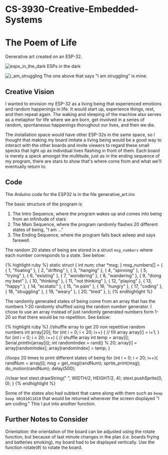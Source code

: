 # CS-3930-Creative-Embedded-Systems

# The Poem of Life
Generative art created on an ESP-32.

![esps_in_the_dark](/CS-3930-Creative-Embedded-Systems/Pictures/esps_in_the_dark.jpeg)
ESPs in the dark

![i_am_struggling](/CS-3930-Creative-Embedded-Systems/Pictures/i_am_struggling.jpeg)
The one above that says "I am struggling" is mine.

## Creative Vision
I wanted to envision my ESP-32 as a living being that experienced emotions and random happenings in life. It would start up, experience things, rest, and then repeat again. The waking and sleeping of the machine also serves as a metaphor for life where we are born, get involved in a series of random, spontaneous happenings thorughout our lives, and then we die.

The installation space would have other ESP-32s in the same space, so I thought that making my board imitate a living being would be a good way to interact with the other boards and invite viewers to regard these small specks that light up as individual lives flashing in front of them. Each board is merely a speck amongst the multitude, just as in the ending sequence of my program, there are stars to show that's where come from and what we'll eventually return to.

## Code
The Arduino code for the ESP32 is in the file generative_art.ino

The basic structure of the program is 
1. The Intro Sequence, where the program wakes up and comes into being from an infinitude of stars
2. The Main Sequence, where the program randomly flashes 20 different states of being, "I am ..."
3. The Ending Sequence, where the program falls back asleep and says farewell.

The random 20 states of being are stored in a struct `msg_numbers` where each number corresponds to a state. See below:

{% highlight ruby %}
static struct {
  int num; 
  char *msg;
} msg_numbers[] = {
	{ 1, "floating" },
	{ 2, "drifting" },
	{ 3, "hanging" },
	{ 4, "spinning" },
	{ 5, "trying" },
	{ 6, "existing" },
	{ 7, "wondering" },
	{ 8, "wandering" },
	{ 9, "doing my best" },
	{ 10, "thinking" },
	{ 11, "not thinking" },
	{ 12, "playing" },
	{ 13, "happy" },
	{ 14, "ecstatic" },
	{ 15, "in pain" },
  { 16, "hungry" },
  { 17, "coding" },
  { 18, "struggling" },
  { 19, "weary" },
  { 20, "tired" },
};
{% endhighlight %}

The randomly generated states of being come from an array that has the numbers 1-20 randomly shuffled using the random number generator. I chose to use an array instead of just randomly generated numbers form 1-20 so that there would be no repetition. See below:


{% highlight ruby %}
//shuffle array to get 20 non repetitive random numbers
int array[20];
for (int i = 0; i < 20; i++) {     // fill array
  array[i] = i+1;
}
for (int i = 0; i < 20; i++) {    // shuffle array
  int temp = array[i];
  Serial.println(array[i]);
  int randomIndex = rand() % 20;
  array[i] = array[randomIndex];
  array[randomIndex] = temp;
}

//loops 20 times to print different states of being
for (int i = 0; i < 20; i++){
  randNum = array[i];
  msg = get_msg(randNum);
  sprite_print(msg);
  do_motion(randNum);
  delay(500);

  //clear text
  stext.drawString("                                           ", WIDTH/2, HEIGHT/2, 4);
  stext.pushSprite(0, 0);
}
{% endhighlight %}

Some of the states also had subtext that came along with them such as `beep boop 00101011010` that would be returned whenever the screen displayed "I am coding." This I put into another function.

## Further Notes to Consider
Orientation: the orientation of the board can be adjusted using the rotate function, but because of last minute changes in the plan (i.e. boards frying and batteries smoking), my board had to be displayed vertically. Use the function rotate(#) to rotate the board.

<!-- You’ll find this post in your `_posts` directory. Go ahead and edit it and re-build the site to see your changes. You can rebuild the site in many different ways, but the most common way is to run `jekyll serve`, which launches a web server and auto-regenerates your site when a file is updated.

Jekyll requires blog post files to be named according to the following format:

`YEAR-MONTH-DAY-title.MARKUP`

Where `YEAR` is a four-digit number, `MONTH` and `DAY` are both two-digit numbers, and `MARKUP` is the file extension representing the format used in the file. After that, include the necessary front matter. Take a look at the source for this post to get an idea about how it works.

Jekyll also offers powerful support for code snippets:

{% highlight ruby %}
def print_hi(name)
  puts "Hi, #{name}"
end
print_hi('Tom')
#=> prints 'Hi, Tom' to STDOUT.
{% endhighlight %}

Check out the [Jekyll docs][jekyll-docs] for more info on how to get the most out of Jekyll. File all bugs/feature requests at [Jekyll’s GitHub repo][jekyll-gh]. If you have questions, you can ask them on [Jekyll Talk][jekyll-talk].

[jekyll-docs]: https://jekyllrb.com/docs/home
[jekyll-gh]:   https://github.com/jekyll/jekyll
[jekyll-talk]: https://talk.jekyllrb.com/ -->
